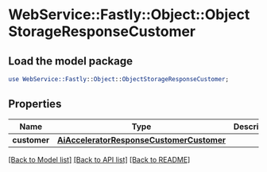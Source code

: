 # WebService::Fastly::Object::ObjectStorageResponseCustomer

## Load the model package
```perl
use WebService::Fastly::Object::ObjectStorageResponseCustomer;
```

## Properties
Name | Type | Description | Notes
------------ | ------------- | ------------- | -------------
**customer** | [**AiAcceleratorResponseCustomerCustomer**](AiAcceleratorResponseCustomerCustomer.md) |  | [optional] 

[[Back to Model list]](../README.md#documentation-for-models) [[Back to API list]](../README.md#documentation-for-api-endpoints) [[Back to README]](../README.md)


